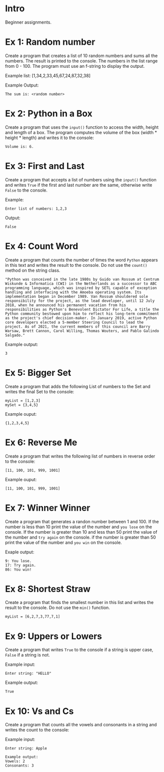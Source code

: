# Intro
Beginner assignments.

# Ex 1: Random number
Create a program that creates a list of 10 random numbers and sums all the numbers.  The result is printed to the console.  The numbers in the list range from 0 - 100.  The program must use an f-string to display the output.

Example list: [1,34,2,33,45,67,24,87,32,38]

Example Output:
```
The sum is: <random number>
```

# Ex 2: Python in a Box
Create a program that uses the `input()` function to access the width, height and length of a box.  The program computes the volume of the box (width * height * length) and writes it to the console:
```
Volume is: 6.
```

# Ex 3: First and Last
Create a program that accepts a list of numbers using the `input()` function and writes `True` if the first and last number are the same, otherwise write `False` to the console.

Example:
```
Enter list of numbers: 1,2,3
```

Output:
```
False
```
# Ex 4: Count Word
Create a program that counts the number of times the word `Python` appears in this text and writes the result to the console. Do not use the `count()` method on the string class.

```
"Python was conceived in the late 1980s by Guido van Rossum at Centrum Wiskunde & Informatica (CWI) in the Netherlands as a successor to ABC programming language, which was inspired by SETL capable of exception handling and interfacing with the Amoeba operating system. Its implementation began in December 1989. Van Rossum shouldered sole responsibility for the project, as the lead developer, until 12 July 2018, when he announced his permanent vacation from his responsibilities as Python's Benevolent Dictator For Life, a title the Python community bestowed upon him to reflect his long-term commitment as the project's chief decision-maker. In January 2019, active Python core developers elected a 5-member Steering Council to lead the project. As of 2021, the current members of this council are Barry Warsaw, Brett Cannon, Carol Willing, Thomas Wouters, and Pablo Galindo Salgado."
```
 Example output:
```
3
```

# Ex 5: Bigger Set
Create a program that adds the following List of numbers to the Set and writes the final Set to the console:
```
myList = [1,2,3]
mySet = {3,4,5}
```
Example ouput:
```
{1,2,3,4,5}
```
# Ex 6: Reverse Me
Create a program that writes the following list of numbers in reverse order to the console:
```
[11, 100, 101, 999, 1001]
```
Example ouput:
```
[11, 100, 101, 999, 1001]
```

# Ex 7: Winner Winner
Create a program that generates a randon number between 1 and 100.  If the number is less than 10 print the value of the number and `you lose` on the console.  If the number is greater than 10 and less than 50 print the value of the number and `try again` on the console.  if the number is greater than 50 print the value of the number and `you win` on the console.

Exaple output:
```
9: You lose.
17: Try again.
86: You win!
```

# Ex 8: Shortest Straw
Create a program that finds the smallest number in this list and writes the result to the console.  Do not use the `min()` function.
```
myList = [6,2,7,3,77,7,1]
```

# Ex 9: Uppers or Lowers
Create a program that writes `True` to the console if a string is upper case, `False` if a string is not.

Example input:
```
Enter string: "HELLO"
```

Example output:
```
True
```

# Ex 10: Vs and Cs
Create a program that counts all the vowels and consonants in a string and writes the count to the console:

Example input:
```
Enter string: Apple
```
```
Example output:
Vowels: 2
Consonants: 3
```
